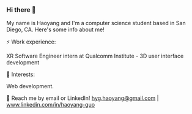 ### Hi there 👋
My name is Haoyang and I'm a computer science student based in San Diego, CA. Here's some info about me!

⚡ Work experience:

XR Software Engineer intern at Qualcomm Institute - 3D user interface development

🌱 Interests:

Web development.

💬 Reach me by email or LinkedIn! hyg.haoyang@gmail.com | www.linkedin.com/in/haoyang-guo
